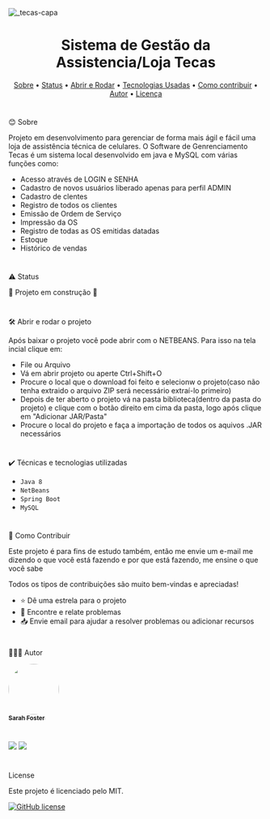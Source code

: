 
![_tecas-capa ](https://user-images.githubusercontent.com/102382880/160295790-a7016fb4-bc5d-48da-beb5-36451553d958.jpg)



<h1 align="center"> Sistema de Gestão da Assistencia/Loja Tecas</h1>



<p align="center">
 <a href="#sobre">Sobre</a> •
 <a href="#status">Status</a> • 
 <a href="#como">Abrir e Rodar</a> • 
 <a href="#tec">Tecnologias Usadas</a> • 
 <a href="#cont">Como contribuir</a> • 
 <a href="#autor">Autor</a> • 
 <a href="#licenc-a">Licença</a> 
</p>

#

<div id=sobre>
  
 😊 Sobre

Projeto em desenvolvimento para gerenciar de forma mais ágil e fácil uma loja de assistência técnica de celulares. O Software de Genrenciamento Tecas é um sistema local desenvolvido em java e MySQL com várias funções como:

+ Acesso através de LOGIN e SENHA
+ Cadastro de novos usuários liberado apenas para perfil ADMIN
+ Cadastro de clentes 
+ Registro de todos os clientes
+ Emissão de Ordem de Serviço
+ Impressão da OS
+ Registro de todas as OS emitidas datadas
+ Estoque
+ Histórico de vendas  
</div>

<div id=status>
  
  #
⚠️ Status
 
:construction: Projeto em construção :construction:
</div>

<div id=como>
 
 #

🛠️ Abrir e rodar o projeto

Após baixar o projeto você pode abrir com o NETBEANS. Para isso na tela incial clique em:
  + File ou Arquivo
  + Vá em abrir projeto ou aperte Ctrl+Shift+O
  + Procure o local que o download foi feito e selecionw o projeto(caso não tenha extraido o arquivo ZIP será necessário extraí-lo primeiro)
  + Depois de ter aberto o projeto vá na pasta biblioteca(dentro da pasta do projeto) e clique com o botão direito em cima da pasta, logo após clique em "Adicionar JAR/Pasta"
  + Procure o local do projeto e faça a importação de todos os aquivos .JAR necessários
</div>

#

<div id=tec >
  ✔️ Técnicas e tecnologias utilizadas

- ``Java 8``
- ``NetBeans``
- ``Spring Boot``
- ``MySQL``
</div>

#

<div id=cont>
👊 Como Contribuir

Este projeto é para fins de estudo também, então me envie um e-mail me dizendo o que você está fazendo e por que está fazendo, me ensine o que você sabe

Todos os tipos de contribuições são muito bem-vindas e apreciadas!

- ⭐️ Dê uma estrela para o projeto
- 🐛 Encontre e relate problemas
- 📥 Envie email para ajudar a resolver problemas ou adicionar recursos
</div>

<div id=autor>

#

🧑‍🤝‍🧑 Autor


<a href="https://github.com/sarahfosteer">
   <img style="border-radius: 50%;" src="https://camo.githubusercontent.com/ff2fa144d31852035a9cd4011f4a255adf094e3f22ff39e3fc65c8428d3c321b/68747470733a2f2f6d656469612e646973636f72646170702e6e65742f6174746163686d656e74732f3833303238343131363739323331313832302f3935363937313639353533313439393537302f646f776e6c6f616432303232303330353133313431312e706e673f77696474683d343938266865696768743d343938" width="100px;" alt=""/>
 <br />
<sub><b>Sarah Foster</b></sub></a> <a href="https://github.com/sarahfosteer" title="Sarah Foster"</a>

#

<a href = "mailto:contatosarahfoster@gmail.com"><img src="https://img.shields.io/badge/-Gmail-%23333?style=for-the-badge&logo=gmail&logoColor=white" target="_blank"></a>
<a href="https://www.linkedin.com/in/sarah-foster-81013b22b" target="_blank"><img src="https://img.shields.io/badge/-LinkedIn-%230077B5?style=for-the-badge&logo=linkedin&logoColor=white" target="_blank"></a> 
</div>

#

<div id=licenc-a>
  
License
  
Este projeto é licenciado pelo MIT.

  <a href="https://github.com/sarahfosteer/Loja-Tecas/blob/main/LICENSE"><img alt="GitHub license" src="https://img.shields.io/github/license/sarahfosteer/Loja-Tecas"></a>
</div>
